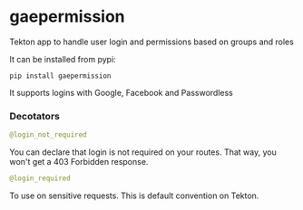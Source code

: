 gaepermission
=============

Tekton app to handle user login and permissions based on groups and roles

It can be installed from pypi:

```
pip install gaepermission
```

It supports logins with Google, Facebook and Passwordless

### Decotators

```python
@login_not_required
```
You can declare that login is not required on your routes. That way, you won't get a 403 Forbidden response.

```python
@login_required
```
To use on sensitive requests. This is default convention on Tekton.
